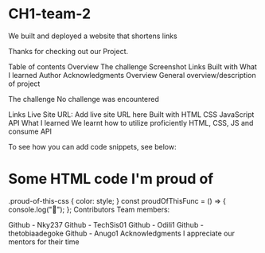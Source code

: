 <h1>CH1-team-2 </h1>
<p>We built and deployed a website that shortens links </p>

Thanks for checking out our Project.

Table of contents
Overview
The challenge
Screenshot
Links
Built with
What I learned
Author
Acknowledgments
Overview
General overview/description of project

The challenge
No challenge was encountered




Links
Live Site URL: Add live site URL here
Built with
HTML
CSS
JavaScript
API
What I learned
We learnt how to utilize proficiently HTML, CSS, JS  and consume API

To see how you can add code snippets, see below:

<h1>Some HTML code I'm proud of</h1>
.proud-of-this-css {
	color: style;
}
const proudOfThisFunc = () => {
	console.log("🎉");
};
Contributors
Team members:

Github - Nky237
Github - TechSis01
Github - Odili1
Github - thetobiaadegoke
Github - Anugo1
Acknowledgments
I appreciate our mentors for their time